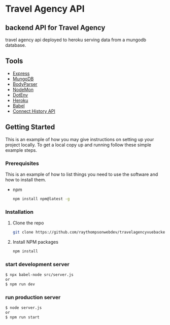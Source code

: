 # Travel Agency API 

## backend API for Travel Agency 
travel agency api deployed to heroku serving data from a mungodb database.

## Tools

- [Express](https://expressjs.com/)
- [MungoDB](https://www.npmjs.com/package/mongodb)
- [BodyParser](https://www.npmjs.com/package/body-parser)
- [NodeMon](https://www.npmjs.com/package/nodemon)
- [DotEnv](https://www.npmjs.com/package/dotenv)
- [Heroku](https://www.heroku.com/)
- [Babel](https://babeljs.io/)
- [Connect History API](https://www.npmjs.com/package/connect-history-api-fallback)

<!-- GETTING STARTED -->
## Getting Started

This is an example of how you may give instructions on setting up your project locally.
To get a local copy up and running follow these simple example steps.

### Prerequisites

This is an example of how to list things you need to use the software and how to install them.
* npm
  ```sh
  npm install npm@latest -g
  ```

### Installation

1. Clone the repo
   ```sh
   git clone https://github.com/raythompsonwebdev/travelagencyvuebackend.git
   ```
2. Install NPM packages
   ```sh
   npm install
   ```
### start development server

```sh
$ npx babel-node src/server.js
or
$ npm run dev
```

### run production server 

```sh
$ node server.js
or
$ npm run start
```


